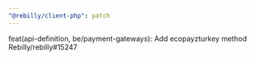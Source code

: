 ```yaml
---
"@rebilly/client-php": patch
---
```


feat(api-definition, be/payment-gateways): Add ecopayzturkey method Rebilly/rebilly#15247

